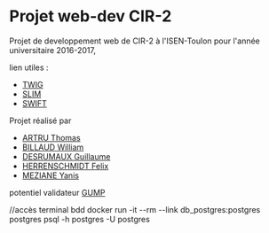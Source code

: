 # Projet web-dev CIR-2

Projet de developpement web de CIR-2 à l'ISEN-Toulon pour l'année universitaire 2016-2017,


lien utiles :
- [TWIG](https://twig.sensiolabs.org/doc/2.x/)
- [SLIM](https://www.slimframework.com/)
- [SWIFT](http://swiftmailer.org/docs/introduction.html)


Projet réalisé par 
- [ARTRU Thomas](https://github.com/Thoril)
- [BILLAUD William](https://github.com/william-billaud)
- [DESRUMAUX Guillaume](https://github.com/kinbald)
- [HERRENSCHMIDT Felix](https://github.com/Felix83000)
- [MEZIANE Yanis](https://github.com/mistermania)

potentiel validateur
 [GUMP](https://github.com/Wixel/GUMP)
 
 //accès terminal bdd
 docker run -it --rm --link db_postgres:postgres postgres psql -h postgres -U postgres
